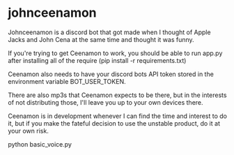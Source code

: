 # johnceenamon
Johnceenamon is a discord bot that got made when I thought of Apple Jacks and John Cena at the same time and thought it was funny.

If you're trying to get Ceenamon to work, you should be able to run app.py after installing all of the require (pip install -r requirements.txt)

Ceenamon also needs to have your discord bots API token stored in the environment variable BOT_USER_TOKEN.

There are also mp3s that Ceenamon expects to be there, but in the interests of not distributing those, I'll leave you up to your own devices there.

Ceenamon is in development whenever I can find the time and interest to do it, but if you make the fateful decision to use the unstable product, do it at your own risk.


python basic_voice.py
